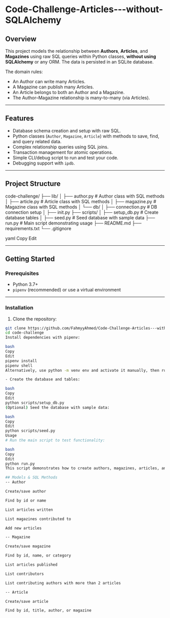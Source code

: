 # Code-Challenge-Articles---without-SQLAlchemy

## Overview

This project models the relationship between **Authors**, **Articles**, and **Magazines** using raw SQL queries within Python classes, **without using SQLAlchemy** or any ORM. The data is persisted in an SQLite database.

The domain rules:
- An Author can write many Articles.
- A Magazine can publish many Articles.
- An Article belongs to both an Author and a Magazine.
- The Author–Magazine relationship is many-to-many (via Articles).

---

## Features

- Database schema creation and setup with raw SQL.
- Python classes (`Author`, `Magazine`, `Article`) with methods to save, find, and query related data.
- Complex relationship queries using SQL joins.
- Transaction management for atomic operations.
- Simple CLI/debug script to run and test your code.
- Debugging support with `ipdb`.

---

## Project Structure

code-challenge/
├── lib/
│ ├── author.py # Author class with SQL methods
│ ├── article.py # Article class with SQL methods
│ ├── magazine.py # Magazine class with SQL methods
│ └── db/
│ ├── connection.py # DB connection setup
│ ├── init.py
├── scripts/
│ ├── setup_db.py # Create database tables
│ ├── seed.py # Seed database with sample data
├── run.py # Main script demonstrating usage
├── README.md
├── requirements.txt
└── .gitignore

yaml
Copy
Edit

---

## Getting Started

### Prerequisites

- Python 3.7+
- `pipenv` (recommended) or use a virtual environment

---

### Installation

1. Clone the repository:

```bash
git clone https://github.com/FahmyyAhmed/Code-Challenge-Articles---without-SQLAlchemy.git
cd code-challenge
Install dependencies with pipenv:

bash
Copy
Edit
pipenv install
pipenv shell
Alternatively, use python -m venv env and activate it manually, then run pip install -r requirements.txt.

- Create the database and tables:

bash
Copy
Edit
python scripts/setup_db.py
(Optional) Seed the database with sample data:

bash
Copy
Edit
python scripts/seed.py
Usage
# Run the main script to test functionality:

bash
Copy
Edit
python run.py
This script demonstrates how to create authors, magazines, articles, and query their relationships.

## Models & SQL Methods
-- Author

Create/save author

Find by id or name

List articles written

List magazines contributed to

Add new articles

-- Magazine

Create/save magazine

Find by id, name, or category

List articles published

List contributors

List contributing authors with more than 2 articles

-- Article

Create/save article

Find by id, title, author, or magazine

